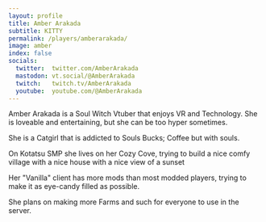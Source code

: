 ```yaml
---
layout: profile
title: Amber Arakada
subtitle: KITTY
permalink: /players/amberarakada/
image: amber
index: false
socials:
  twitter:  twitter.com/AmberArakada
  mastodon: vt.social/@AmberArakada
  twitch:   twitch.tv/AmberArakada
  youtube:  youtube.com/@AmberArakada
---
```


Amber Arakada is a Soul Witch Vtuber that enjoys VR and Technology. She is loveable and entertaining, but she  can be too hyper sometimes.

She is a Catgirl that is addicted to Souls Bucks; Coffee but with souls.

On Kotatsu SMP she lives on her Cozy Cove, trying to build a nice comfy village with a nice house with a nice view of a sunset

Her "Vanilla" client has more mods than most modded players, trying to make it as eye-candy filled as possible.

She plans on making more Farms and such for everyone to use in the server.
